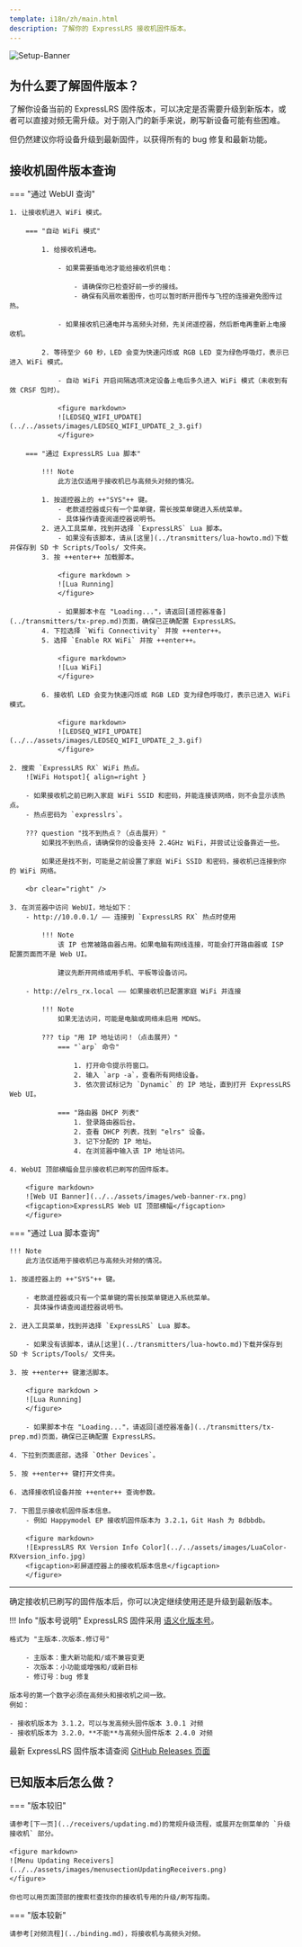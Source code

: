 ```yaml
---
template: i18n/zh/main.html
description: 了解你的 ExpressLRS 接收机固件版本。
---
```


![Setup-Banner](https://raw.githubusercontent.com/ExpressLRS/ExpressLRS-hardware/master/img/quick-start.png)

## 为什么要了解固件版本？

了解你设备当前的 ExpressLRS 固件版本，可以决定是否需要升级到新版本，或者可以直接对频无需升级。对于刚入门的新手来说，刷写新设备可能有些困难。

但仍然建议你将设备升级到最新固件，以获得所有的 bug 修复和最新功能。

## 接收机固件版本查询

=== "通过 WebUI 查询"

    1. 让接收机进入 WiFi 模式。

        === "自动 WiFi 模式"

            1. 给接收机通电。

                - 如果需要插电池才能给接收机供电：

                    - 请确保你已检查好前一步的接线。
                    - 确保有风扇吹着图传，也可以暂时断开图传与飞控的连接避免图传过热。

                - 如果接收机已通电并与高频头对频，先关闭遥控器，然后断电再重新上电接收机。

            2. 等待至少 60 秒，LED 会变为快速闪烁或 RGB LED 变为绿色呼吸灯，表示已进入 WiFi 模式。

                - 自动 WiFi 开启间隔选项决定设备上电后多久进入 WiFi 模式（未收到有效 CRSF 包时）。

                <figure markdown>
                ![LEDSEQ_WIFI_UPDATE](../../assets/images/LEDSEQ_WIFI_UPDATE_2_3.gif)
                </figure>

        === "通过 ExpressLRS Lua 脚本"

            !!! Note
                此方法仅适用于接收机已与高频头对频的情况。

            1. 按遥控器上的 ++"SYS"++ 键。
                - 老款遥控器或只有一个菜单键，需长按菜单键进入系统菜单。
                - 具体操作请查阅遥控器说明书。
            2. 进入工具菜单，找到并选择 `ExpressLRS` Lua 脚本。
                - 如果没有该脚本，请从[这里](../transmitters/lua-howto.md)下载并保存到 SD 卡 Scripts/Tools/ 文件夹。
            3. 按 ++enter++ 加载脚本。

                <figure markdown >
                ![Lua Running]
                </figure>

                - 如果脚本卡在 "Loading..."，请返回[遥控器准备](../transmitters/tx-prep.md)页面，确保已正确配置 ExpressLRS。
            4. 下拉选择 `Wifi Connectivity` 并按 ++enter++。
            5. 选择 `Enable RX WiFi` 并按 ++enter++。

                <figure markdown>
                ![Lua WiFi]
                </figure>

            6. 接收机 LED 会变为快速闪烁或 RGB LED 变为绿色呼吸灯，表示已进入 WiFi 模式。

                <figure markdown>
                ![LEDSEQ_WIFI_UPDATE](../../assets/images/LEDSEQ_WIFI_UPDATE_2_3.gif)
                </figure>

    2. 搜索 `ExpressLRS RX` WiFi 热点。
        ![WiFi Hotspot]{ align=right }

        - 如果接收机之前已刷入家庭 WiFi SSID 和密码，并能连接该网络，则不会显示该热点。
        - 热点密码为 `expresslrs`。

        ??? question "找不到热点？（点击展开）"
            如果找不到热点，请确保你的设备支持 2.4GHz WiFi，并尝试让设备靠近一些。

            如果还是找不到，可能是之前设置了家庭 WiFi SSID 和密码，接收机已连接到你的 WiFi 网络。

        <br clear="right" />

    3. 在浏览器中访问 WebUI，地址如下：
        - http://10.0.0.1/ —— 连接到 `ExpressLRS RX` 热点时使用

            !!! Note
                该 IP 也常被路由器占用。如果电脑有网线连接，可能会打开路由器或 ISP 配置页面而不是 Web UI。

                建议先断开网络或用手机、平板等设备访问。

        - http://elrs_rx.local —— 如果接收机已配置家庭 WiFi 并连接

            !!! Note
                如果无法访问，可能是电脑或网络未启用 MDNS。

            ??? tip "用 IP 地址访问！（点击展开）"
                === "`arp` 命令"

                    1. 打开命令提示符窗口。
                    2. 输入 `arp -a`，查看所有网络设备。
                    3. 依次尝试标记为 `Dynamic` 的 IP 地址，直到打开 ExpressLRS Web UI。

                === "路由器 DHCP 列表"
                    1. 登录路由器后台。
                    2. 查看 DHCP 列表，找到 "elrs" 设备。
                    3. 记下分配的 IP 地址。
                    4. 在浏览器中输入该 IP 地址访问。

    4. WebUI 顶部横幅会显示接收机已刷写的固件版本。

        <figure markdown>
        ![Web UI Banner](../../assets/images/web-banner-rx.png)
        <figcaption>ExpressLRS Web UI 顶部横幅</figcaption>
        </figure>

=== "通过 Lua 脚本查询"

    !!! Note
        此方法仅适用于接收机已与高频头对频的情况。

    1. 按遥控器上的 ++"SYS"++ 键。

        - 老款遥控器或只有一个菜单键的需长按菜单键进入系统菜单。
        - 具体操作请查阅遥控器说明书。

    2. 进入工具菜单，找到并选择 `ExpressLRS` Lua 脚本。

        - 如果没有该脚本，请从[这里](../transmitters/lua-howto.md)下载并保存到 SD 卡 Scripts/Tools/ 文件夹。

    3. 按 ++enter++ 键激活脚本。

        <figure markdown >
        ![Lua Running]
        </figure>

        - 如果脚本卡在 "Loading..."，请返回[遥控器准备](../transmitters/tx-prep.md)页面，确保已正确配置 ExpressLRS。

    4. 下拉到页面底部，选择 `Other Devices`。

    5. 按 ++enter++ 键打开文件夹。

    6. 选择接收机设备并按 ++enter++ 查询参数。

    7. 下图显示接收机固件版本信息。
        - 例如 Happymodel EP 接收机固件版本为 3.2.1，Git Hash 为 8dbbdb。

        <figure markdown>
        ![ExpressLRS RX Version Info Color](../../assets/images/LuaColor-RXversion_info.jpg)
        <figcaption>彩屏遥控器上的接收机版本信息</figcaption>
        </figure>

<hr />

确定接收机已刷写的固件版本后，你可以决定继续使用还是升级到最新版本。

!!! Info "版本号说明"
    ExpressLRS 固件采用 [语义化版本号](https://semver.org/)。

    格式为 "主版本.次版本.修订号"

        - 主版本：重大新功能和/或不兼容变更
        - 次版本：小功能或增强和/或新目标
        - 修订号：bug 修复

    版本号的第一个数字必须在高频头和接收机之间一致。
    例如：

    - 接收机版本为 3.1.2，可以与发高频头固件版本 3.0.1 对频
    - 接收机版本为 3.2.0，**不能**与高频头固件版本 2.4.0 对频

最新 ExpressLRS 固件版本请查阅 [GitHub Releases 页面](https://github.com/ExpressLRS/ExpressLRS/releases)

## 已知版本后怎么做？

=== "版本较旧"

    请参考[下一页](../receivers/updating.md)的常规升级流程，或展开左侧菜单的 `升级接收机` 部分。

    <figure markdown>
    ![Menu Updating Receivers](../../assets/images/menusectionUpdatingReceivers.png)
    </figure>

    你也可以用页面顶部的搜索栏查找你的接收机专用的升级/刷写指南。

=== "版本较新"

    请参考[对频流程](../binding.md)，将接收机与高频头对频。

[Lua Running]: ../../assets/images/lua/config-bw.png
[Lua WiFi]: ../../assets/images/lua/wifi-bw-rx.png
[WiFi Hotspot]: ../../assets/images/WifiHotspot.png